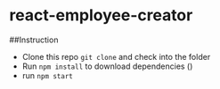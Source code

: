 

# react-employee-creator
 
##Instruction

- Clone this repo ```git clone``` and check into the folder 
- Run ```npm install``` to download dependencies ()
- run ```npm start```
